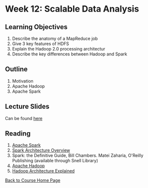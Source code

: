 # Week 12: Scalable Data Analysis

## Learning Objectives
1. Describe the anatomy of a MapReduce job
1. Give 3 key features of HDFS
1. Explain the Hadoop 2.0 processing architectur
1. Describe the key differences between Hadoop and Spark


## Outline
1. Motivation
1. Apache Hadoop
1. Apache Spark

## Lecture Slides
Can be found [here](https://gortonator.github.io/bsds-6650/lectures/week-12-analysis/BSDS-2019-week-12.pdf)

## Reading
1. [Apache Spark](https://spark.apache.org)
1. [Spark Architecture Overview](https://www.edureka.co/blog/spark-architecture/)
1. Spark: the Definitive Guide, Bill Chambers. Matei Zaharia, O'Reilly Publishing (available through Snell Library)
1. [Apache Hadoop](https://hadoop.apache.org/)
1. [Hadoop Architecture Explained](http://ercoppa.github.io/HadoopInternals/HadoopArchitectureOverview.html)

[Back to Course Home Page](https://gortonator.github.io/bsds-6650/)

